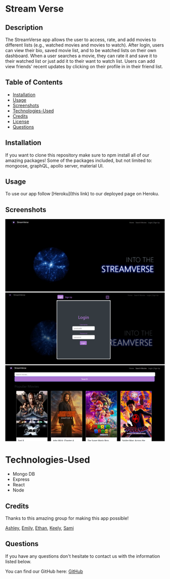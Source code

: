 # Stream Verse

## Description

The StreamVerse app allows the user to access, rate, and add movies to different lists (e.g., watched movies and movies to watch). After login, users can view their bio, saved movie list, and to be watched lists on their own dashboard. When a user searches a movie, they can rate it and save it to their watched list or just add it to their want to watch list. Users can add view friends' recent updates by clicking on their profile in in their friend list. 

## Table of Contents
* [Installation](#installation)
* [Usage](#usage)
* [Screenshots](#screenshots)
* [Technologies-Used](#technologies-used)
* [Credits](#credits)
* [License](#license)
* [Questions](#questions)

## Installation

If you want to clone this repository make sure to npm install all of our amazing packages! Some of the packages included, but not limited to: mongoose, graphQL, apollo server, material UI.

## Usage

To use our app follow [Heroku](this link) to our deployed page on Heroku.


## Screenshots

![Screenshot-1](Assets/streamV_01.png)
![Screenshot-2](Assets/streamV_02.png) 
![Screenshot-3](Assets/streamV_03.png)

# Technologies-Used

* Mongo DB
* Express
* React
* Node

## Credits
Thanks to this amazing group for making this app possible!

[Ashley](https://github.com/Ashleyg5),
[Emily](https://github.com/emilymclean94),
[Ethan](https://github.com/EGARRISXN),
[Keely](https://github.com/keelyybug),
[Sami](https://github.com/sweetkloid)



## Questions
If you have any questions don't hesitate to contact us with the information listed below.

You can find our GitHub here: [GitHub](https://github.com/emilymclean94/movie-nova)